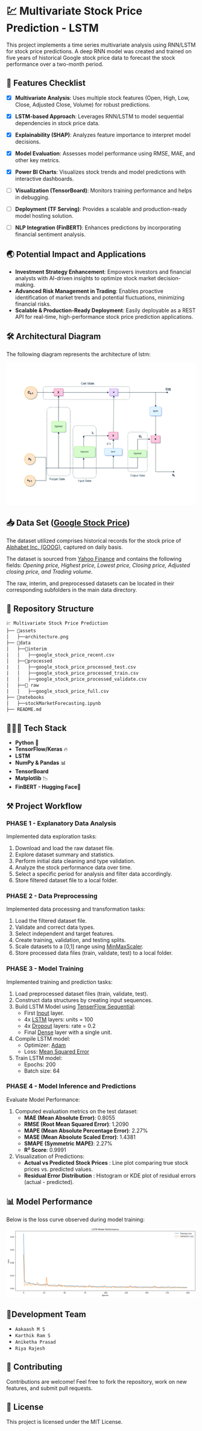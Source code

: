 #  💹 Multivariate Stock Price Prediction - LSTM
This project implements a time series multivariate analysis using RNN/LSTM for stock price predictions. A deep RNN model was created and trained on five years of historical Google stock price data to forecast the stock performance over a two-month period.

## 📌 Features Checklist

- [x] **Multivariate Analysis**: Uses multiple stock features (Open, High, Low, Close, Adjusted Close, Volume) for robust predictions.
- [x] **LSTM-based Approach**: Leverages RNN/LSTM to model sequential dependencies in stock price data.
- [x] **Explainability (SHAP)**: Analyzes feature importance to interpret model decisions.
- [x] **Model Evaluation**: Assesses model performance using RMSE, MAE, and other key metrics.
- [x] **Power BI Charts**: Visualizes stock trends and model predictions with interactive dashboards.
- [ ] **Visualization (TensorBoard)**: Monitors training performance and helps in debugging.
- [ ] **Deployment (TF Serving)**: Provides a scalable and production-ready model hosting solution.
- [ ] **NLP Integration (FinBERT)**: Enhances predictions by incorporating financial sentiment analysis.


## 🌏 Potential Impact and Applications

- **Investment Strategy Enhancement**: Empowers investors and financial analysts with AI-driven insights to optimize stock market decision-making.  
- **Advanced Risk Management in Trading**: Enables proactive identification of market trends and potential fluctuations, minimizing financial risks.  
- **Scalable & Production-Ready Deployment**: Easily deployable as a REST API for real-time, high-performance stock price prediction applications.  




## 🛠️ Architectural Diagram  
The following diagram represents the architecture of lstm:  

![LSTM Architecture Diagram](assets/architecture.png)


## 📥 Data Set ([Google Stock Price](https://finance.yahoo.com/quote/GOOG/history))
The dataset utilized comprises historical records for the stock price of [Alphabet Inc. (GOOG)](https://finance.yahoo.com/quote/GOOG/history), captured on daily basis.

The dataset is sourced from [Yahoo Finance](https://finance.yahoo.com/) and contains the following fields: *Opening price, Highest price, Lowest price, Closing price, Adjusted closing price, and Trading volume*.

The raw, interim, and preprocessed datasets can be located in their corresponding subfolders in the main data directory.


## 📂 Repository Structure
```
💹 Multivariate Stock Price Prediction
├── 📂assets
│   ├──architecture.png
├── 📂data
│   ├──📂interim
|   │   ├──google_stock_price_recent.csv
│   ├──📂processed
|   │   ├──google_stock_price_processed_test.csv
|   │   ├──google_stock_price_processed_train.csv
|   │   ├──google_stock_price_processed_validate.csv
│   ├──📂 raw
|   │   ├──google_stock_price_full.csv
├── 📂notebooks
│   ├──stockMarketForecasting.ipynb
├── README.md

```

## 👨🏾‍💻 Tech Stack
- **Python** 🐍  
- **TensorFlow/Keras** 🔥
- **LSTM**
- **NumPy & Pandas** 📊
- **TensorBoard**
- **Matplotlib** 📉
- **FinBERT - Hugging Face**🤗

## ⚒️ Project Workflow
### PHASE 1 - Explanatory Data Analysis

Implemented data exploration tasks:
1. Download and load the raw dataset file.
2. Explore dataset summary and statistics.
3. Perform initial data cleaning and type validation.
4. Analyze the stock performance data over time.
5. Select a specific period for analysis and filter data accordingly.
6. Store filtered dataset file to a local folder.


### PHASE 2 - Data Preprocessing

Implemented data processing and transformation tasks:
1. Load the filtered dataset file.
2. Validate and correct data types.
3. Select independent and target features.
4. Create training, validation, and testing splits.
5. Scale datasets to a [0,1] range using [MinMaxScaler](https://scikit-learn.org/stable/modules/generated/sklearn.preprocessing.MinMaxScaler.html).
6. Store processed data files (train, validate, test) to a local folder.

### PHASE 3 - Model Training

Implemented training and prediction tasks:
1. Load preprocessed dataset files (train, validate, test).
2. Construct data structures by creating input sequences.
3. Build LSTM Model using [TenserFlow Sequential](https://www.tensorflow.org/api_docs/python/tf/keras/Sequential):
    - First [Input](https://www.tensorflow.org/api_docs/python/tf/keras/layers/InputLayer) layer.
    - 4x [LSTM](https://www.tensorflow.org/api_docs/python/tf/keras/layers/LSTM) layers: units = 100
    - 4x [Dropout](https://www.tensorflow.org/api_docs/python/tf/keras/layers/Dropout) layers: rate = 0.2
    - Final [Dense](https://www.tensorflow.org/api_docs/python/tf/keras/layers/Dense) layer with a single unit.
4. Compile LSTM model:
    - Optimizer: [Adam](https://www.tensorflow.org/api_docs/python/tf/keras/optimizers/Adam)
    - Loss: [Mean Squared Error](https://www.tensorflow.org/api_docs/python/tf/keras/losses/MeanSquaredError)
5. Train LSTM model:
    - Epochs: 200
    - Batch size: 64

### PHASE 4 - Model Inference and Predictions

Evaluate Model Performance:
1. Computed evaluation metrics on the test dataset:
    - **MAE (Mean Absolute Error)**: 0.8055  
    - **RMSE (Root Mean Squared Error)**: 1.2090  
    - **MAPE (Mean Absolute Percentage Error)**: 2.27%  
    - **MASE (Mean Absolute Scaled Error)**: 1.4381  
    - **SMAPE (Symmetric MAPE)**: 2.27%  
    - **R² Score**: 0.9991
2. Visualization of Predictions:
    - **Actual vs Predicted Stock Prices** : Line plot comparing true stock prices vs. predicted values.
    - **Residual Error Distribution** : Histogram or KDE plot of residual errors (actual - predicted).


## 📊 Model Performance
Below is the loss curve observed during model training:

![Epoch vs Loss](assets/epochVsLoss.png)


## 👥Development Team
- `Aakaash M S`
- `Karthik Ram S`
- `Aniketha Prasad`
- `Riya Rajesh`

## 🤝 Contributing  
Contributions are welcome! Feel free to fork the repository, work on new features, and submit pull requests.  

## 📝 License  
This project is licensed under the MIT License. 

